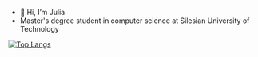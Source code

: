 - 👋 Hi, I’m Julia
- Master's degree student in computer science at Silesian University of Technology

[![Top Langs](https://github-readme-stats.vercel.app/api/top-langs/?username=julimer228)](https://github.com/anuraghazra/github-readme-stats)



